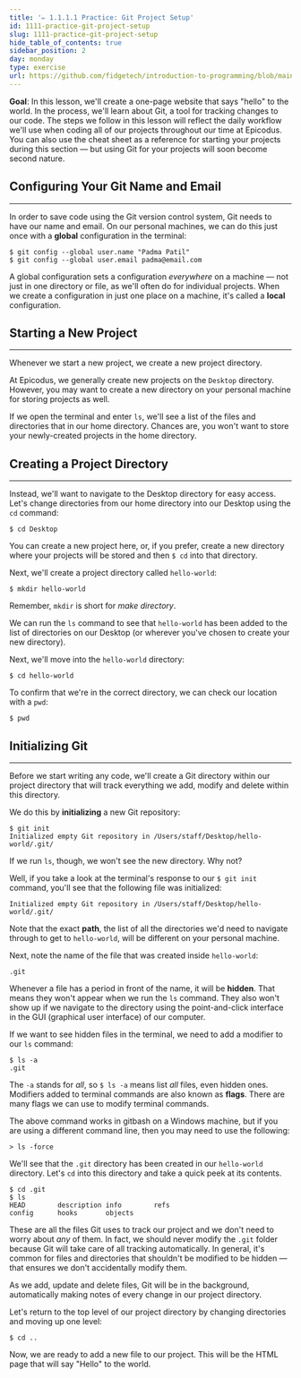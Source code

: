 ```yaml
---
title: '✏️ 1.1.1.1 Practice: Git Project Setup'
id: 1111-practice-git-project-setup
slug: 1111-practice-git-project-setup
hide_table_of_contents: true
sidebar_position: 2
day: monday
type: exercise
url: https://github.com/fidgetech/introduction-to-programming/blob/main/1c_classwork_practice_git_project_setup.md
---
```


**Goal**: In this lesson, we'll create a one-page website that says "hello" to the world. In the process, we'll learn about Git, a tool for tracking changes to our code. The steps we follow in this lesson will reflect the daily workflow we'll use when coding all of our projects throughout our time at Epicodus. You can also use the cheat sheet as a reference for starting your projects during this section — but using Git for your projects will soon become second nature.

## Configuring Your Git Name and Email

---

In order to save code using the Git version control system, Git needs to have our name and email. On our personal machines, we can do this just once with a **global** configuration in the terminal:

```shell
$ git config --global user.name "Padma Patil"
$ git config --global user.email padma@email.com
```

A global configuration sets a configuration _everywhere_ on a machine — not just in one directory or file, as we'll often do for individual projects. When we create a configuration in just one place on a machine, it's called a **local** configuration.

## Starting a New Project

---

Whenever we start a new project, we create a new project directory.

At Epicodus, we generally create new projects on the `Desktop` directory. However, you may want to create a new directory on your personal machine for storing projects as well.

If we open the terminal and enter `ls`, we'll see a list of the files and directories that in our home directory. Chances are, you won't want to store your newly-created projects in the home directory.

## Creating a Project Directory

---

Instead, we'll want to navigate to the Desktop directory for easy access. Let's change directories from our home directory into our Desktop using the `cd` command:

```shell
$ cd Desktop
```

You can create a new project here, or, if you prefer, create a new directory where your projects will be stored and then `$ cd` into that directory.

Next, we'll create a project directory called `hello-world`:

```shell
$ mkdir hello-world
```

Remember, `mkdir` is short for _make directory_.

We can run the `ls` command to see that `hello-world` has been added to the list of directories on our Desktop (or wherever you've chosen to create your new directory).

Next, we'll move into the `hello-world` directory:

```shell
$ cd hello-world
```

To confirm that we're in the correct directory, we can check our location with a `pwd`:

```shell
$ pwd
```

## Initializing Git

---

Before we start writing any code, we'll create a Git directory within our project directory that will track everything we add, modify and delete within this directory.

We do this by **initializing** a new Git repository:

```shell
$ git init
Initialized empty Git repository in /Users/staff/Desktop/hello-world/.git/
```

If we run `ls`, though, we won't see the new directory. Why not? 

Well, if you take a look at the terminal's response to our `$ git init` command, you'll see that the following file was initialized:

```
Initialized empty Git repository in /Users/staff/Desktop/hello-world/.git/
```

Note that the exact **path**, the list of all the directories we'd need to navigate through to get to `hello-world`, will be different on your personal machine.

Next, note the name of the file that was created inside `hello-world`:

```
.git
```

Whenever a file has a period in front of the name, it will be **hidden**. That means they won't appear when we run the `ls` command. They also won't show up if we navigate to the directory using the point-and-click interface in the GUI (graphical user interface) of our computer.

If we want to see hidden files in the terminal, we need to add a modifier to our `ls` command:

```shell
$ ls -a
.git
```

The `-a` stands for _all_, so `$ ls -a` means list _all_ files, even hidden ones. Modifiers added to terminal commands are also known as **flags**. There are many flags we can use to modify terminal commands.

The above command works in gitbash on a Windows machine, but if you are using a different command line, then you may need to use the following:

```shell
> ls -force
```

We'll see that the `.git` directory has been created in our `hello-world` directory. Let's `cd` into this directory and take a quick peek at its contents.

```shell
$ cd .git
$ ls
HEAD		description	info		refs
config		hooks		objects
```

These are all the files Git uses to track our project and we don't need to worry about _any_ of them. In fact, we should never modify the `.git` folder because Git will take care of all tracking automatically. In general, it's common for files and directories that shouldn't be modified to be hidden — that ensures we don't accidentally modify them.

As we add, update and delete files, Git will be in the background, automatically making notes of every change in our project directory.

Let's return to the top level of our project directory by changing directories and moving up one level:

```shell
$ cd ..
```

Now, we are ready to add a new file to our project.  This will be the HTML page that will say "Hello" to the world.